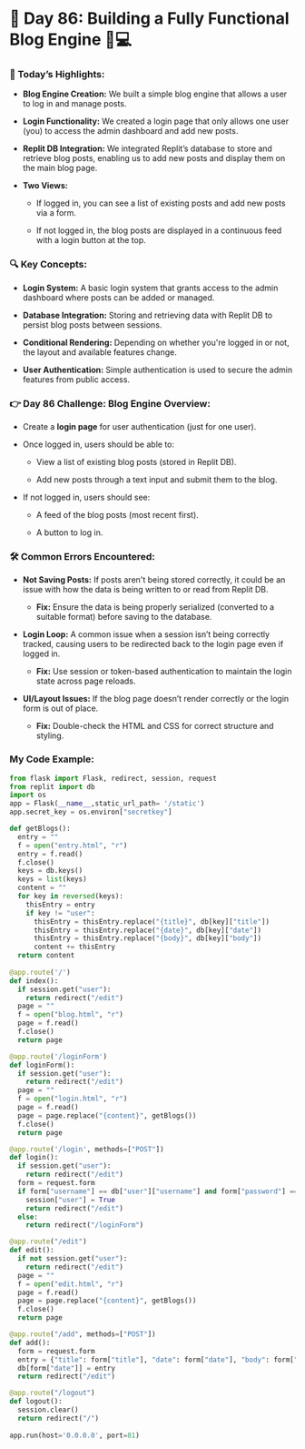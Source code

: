 # 🌟 Day 86: Building a Fully Functional Blog Engine 📝💻

### 🎊 Today’s Highlights:

* **Blog Engine Creation:** We built a simple blog engine that allows a user to log in and manage posts.

* **Login Functionality:** We created a login page that only allows one user (you) to access the admin dashboard and add new posts.

* **Replit DB Integration:** We integrated Replit’s database to store and retrieve blog posts, enabling us to add new posts and display them on the main blog page.

* **Two Views:**

    * If logged in, you can see a list of existing posts and add new posts via a form.
    
    * If not logged in, the blog posts are displayed in a continuous feed with a login button at the top.

### 🔍 Key Concepts:

* **Login System:** A basic login system that grants access to the admin dashboard where posts can be added or managed.

* **Database Integration:** Storing and retrieving data with Replit DB to persist blog posts between sessions.

* **Conditional Rendering:** Depending on whether you're logged in or not, the layout and available features change.

* **User Authentication:** Simple authentication is used to secure the admin features from public access.

### 👉 Day 86 Challenge: Blog Engine Overview:

* Create a **login page** for user authentication (just for one user).

* Once logged in, users should be able to:

    * View a list of existing blog posts (stored in Replit DB).
    
    * Add new posts through a text input and submit them to the blog.

* If not logged in, users should see:

    * A feed of the blog posts (most recent first).

    * A button to log in.

### 🛠️ Common Errors Encountered:

* **Not Saving Posts:** If posts aren't being stored correctly, it could be an issue with how the data is being written to or read from Replit DB.

     * **Fix:** Ensure the data is being properly serialized (converted to a suitable format) before saving to the database.

* **Login Loop:** A common issue when a session isn’t being correctly tracked, causing users to be redirected back to the login page even if logged in.

     * **Fix:** Use session or token-based authentication to maintain the login state across page reloads.

* **UI/Layout Issues:** If the blog page doesn’t render correctly or the login form is out of place.

     * **Fix:** Double-check the HTML and CSS for correct structure and styling.

### My Code Example:
```python
from flask import Flask, redirect, session, request
from replit import db
import os
app = Flask(__name__,static_url_path= '/static')
app.secret_key = os.environ["secretkey"]

def getBlogs():
  entry = ""
  f = open("entry.html", "r")
  entry = f.read()
  f.close()
  keys = db.keys()
  keys = list(keys)
  content = ""
  for key in reversed(keys):
    thisEntry = entry
    if key != "user":
      thisEntry = thisEntry.replace("{title}", db[key]["title"])
      thisEntry = thisEntry.replace("{date}", db[key]["date"])
      thisEntry = thisEntry.replace("{body}", db[key]["body"])
      content += thisEntry
  return content
  
@app.route('/')
def index():
  if session.get("user"):
    return redirect("/edit")
  page = ""
  f = open("blog.html", "r")
  page = f.read()
  f.close()
  return page

@app.route('/loginForm')
def loginForm():
  if session.get("user"):
    return redirect("/edit")
  page = ""
  f = open("login.html", "r")
  page = f.read()
  page = page.replace("{content}", getBlogs())
  f.close()
  return page

@app.route('/login', methods=["POST"])
def login():
  if session.get("user"):
    return redirect("/edit")
  form = request.form
  if form["username"] == db["user"]["username"] and form["password"] == db["user"]["password"]:
    session["user"] = True
    return redirect("/edit")
  else:
    return redirect("/loginForm")

@app.route("/edit")
def edit():
  if not session.get("user"):
    return redirect("/edit")
  page = ""
  f = open("edit.html", "r")
  page = f.read()
  page = page.replace("{content}", getBlogs())
  f.close()
  return page

@app.route("/add", methods=["POST"])
def add():
  form = request.form
  entry = {"title": form["title"], "date": form["date"], "body": form["body"]}
  db[form["date"]] = entry
  return redirect("/edit")

@app.route("/logout")
def logout():
  session.clear()
  return redirect("/")
  
app.run(host='0.0.0.0', port=81)
